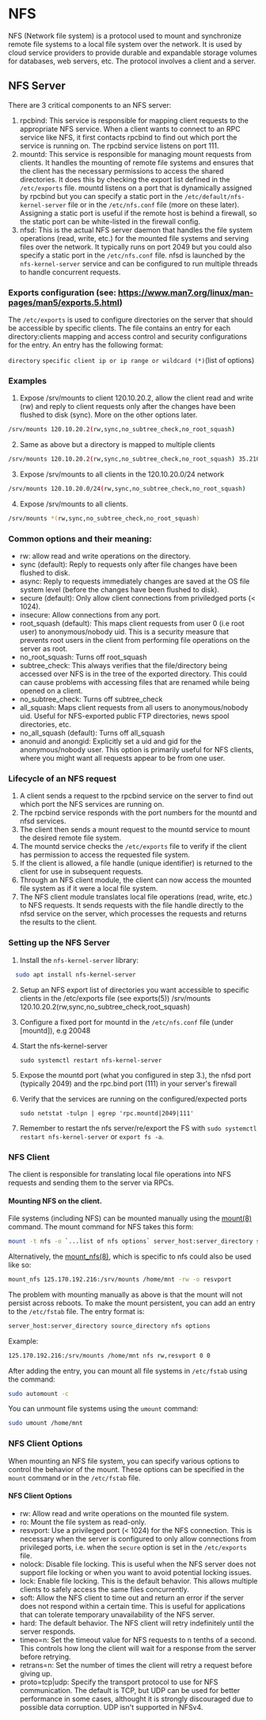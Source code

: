 # NFS

NFS (Network file system) is a protocol used to mount and synchronize remote file systems to a local file system over the network. It is used by cloud service providers to provide durable and expandable storage volumes for databases, web servers, etc.
The protocol involves a client and a server.

## NFS Server

There are 3 critical components to an NFS server:

1. rpcbind: This service is responsible for mapping client requests to the appropriate NFS service. When a client wants to connect to
an RPC service like NFS, it first contacts rpcbind to find out which port the service is running on. The rpcbind service listens on port 111.
2. mountd: This service is responsible for managing mount requests from clients. It handles the mounting of remote file systems and ensures that the client has the necessary permissions to access the shared directories. It does this by checking the export list defined in the `/etc/exports` file. mountd listens on a port that is dynamically assigned by rpcbind but you can specify a static port in the `/etc/default/nfs-kernel-server` file or in the `/etc/nfs.conf` file (more on these later). Assigning a static port is useful if the remote host is behind a firewall, so the static port can be white-listed in the firewall config.
3. nfsd: This is the actual NFS server daemon that handles the file system operations (read, write, etc.) for the mounted file systems and serving files over the network. It typically runs on port 2049 but you could also specify a static port in the `/etc/nfs.conf` file. nfsd is launched by the `nfs-kernel-server` service and can be configured to run multiple threads to handle concurrent requests.

### Exports configuration (see: <https://www.man7.org/linux/man-pages/man5/exports.5.html>)

The `/etc/exports` is used to configure directories on the server that should be accessible by specific clients. The file contains an entry for each directory:clients mapping and access control and security configurations for the entry. An entry has the following format:

`directory` `specific client ip or ip range or wildcard (*)`(list of options)

### Examples

1. Expose /srv/mounts to client 120.10.20.2, allow the client read and write (rw) and reply to client requests only after the changes have been flushed to disk (sync). More on the other options later.

 ```sh
 /srv/mounts 120.10.20.2(rw,sync,no_subtree_check,no_root_squash)
 ```

2. Same as above but a directory is mapped to multiple clients

  ```sh
  /srv/mounts 120.10.20.2(rw,sync,no_subtree_check,no_root_squash) 35.210.20.2(rw,sync,no_subtree_check,no_root_squash)
  ```

3. Expose /srv/mounts to all clients in the 120.10.20.0/24 network

  ```sh
  /srv/mounts 120.10.20.0/24(rw,sync,no_subtree_check,no_root_squash)
  ```

4. Expose /srv/mounts to all clients.

  ```sh
  /srv/mounts *(rw,sync,no_subtree_check,no_root_squash)
  ```

### Common options and their meaning:

- rw: allow read and write operations on the directory.
- sync (default): Reply to requests only after file changes have been flushed to disk.
- async: Reply to requests immediately changes are saved at the OS file system level (before the changes have been flushed to disk).
- secure (default): Only allow client connections from priviledged ports (< 1024).
- insecure: Allow connections from any port.
- root_squash (default): This maps client requests from user 0 (i.e root user) to anonymous/nobody uid. This is a security measure that prevents root users in the client from performing file operations on the server as root.
- no_root_squash: Turns off root_squash
- subtree_check: This always verifies that the file/directory being accessed over NFS is in the tree of the exported directory. This could can cause problems with accessing files that are renamed while being opened on a client.
- no_subtree_check: Turns off subtree_check
- all_squash: Maps client requests from all users to anonymous/nobody uid. Useful for NFS-exported public FTP directories, news spool directories, etc.
- no_all_squash (default): Turns off all_squash
- anonuid and anongid: Explicitly set a uid and gid for the anonymous/nobody user. This option is primarily useful for
NFS clients, where you might want all requests appear to be from one user.

### Lifecycle of an NFS request

1. A client sends a request to the rpcbind service on the server to find out which port the NFS services are running on.
2. The rpcbind service responds with the port numbers for the mountd and nfsd services.
3. The client then sends a mount request to the mountd service to mount the desired remote file system.
4. The mountd service checks the `/etc/exports` file to verify if the client has permission to access the requested file system.
5. If the client is allowed, a file handle (unique identifier) is returned to the client for use in subsequent requests.
6. Through an NFS client module, the client can now access the mounted file system as if it were a local file system.
7. The NFS client module translates local file operations (read, write, etc.) to NFS requests. It sends requests with the file handle directly to the nfsd service on the server, which processes the requests and returns the results to the client.

### Setting up the NFS Server

1. Install the `nfs-kernel-server` library:

  ```sh
    sudo apt install nfs-kernel-server
  ```

2. Setup an NFS export list of directories you want accessible to specific clients in the /etc/exports file (see exports(5))
    /srv/mounts 120.10.20.2(rw,sync,no_subtree_check,root_squash)
3. Configure a fixed port for mountd in the `/etc/nfs.conf` file (under [mountd]), e.g 20048
4. Start the nfs-kernel-server

    ```
    sudo systemctl restart nfs-kernel-server
    ```

5. Expose the mountd port (what you configured in step 3.), the nfsd port (typically 2049) and the rpc.bind port (111) in your server's firewall
6. Verify that the services are running on the configured/expected ports

    ```
    sudo netstat -tulpn | egrep 'rpc.mountd|2049|111'
    ```
7. Remember to restart the nfs server/re/export the FS with `sudo systemctl restart nfs-kernel-server` or `export fs -a`. 

### NFS Client
The client is responsible for translating local file operations into NFS requests and sending them to the server via RPCs.

#### Mounting NFS on the client.
File systems (including NFS) can be mounted manually using the [mount(8)](https://man7.org/linux/man-pages/man8/mount.8.html) command. The mount command for NFS takes this form:

```sh
mount -t nfs -o `...list of nfs options` server_host:server_directory source_directory
```

Alternatively, the [mount_nfs(8)](https://man7.org/linux/man-pages/man8/mount.8.html), which is specific to nfs could also be used like so:

```sh
mount_nfs 125.170.192.216:/srv/mounts /home/mnt -rw -o resvport
```

The problem with mounting manually as above is that the mount will not persist across reboots. To make the mount persistent, you can add an entry to the `/etc/fstab` file. The entry format is:

```sh
server_host:server_directory source_directory nfs options
```

Example:

```sh
125.170.192.216:/srv/mounts /home/mnt nfs rw,resvport 0 0
```

After adding the entry, you can mount all file systems in `/etc/fstab` using the command:

```sh
sudo automount -c
```

You can unmount file systems using the `umount` command:

```sh
sudo umount /home/mnt
```

### NFS Client Options

When mounting an NFS file system, you can specify various options to control the behavior of the mount. These options can be specified in the `mount` command or in the `/etc/fstab` file.

#### NFS Client Options
- rw: Allow read and write operations on the mounted file system.
- ro: Mount the file system as read-only.
- resvport: Use a privileged port (< 1024) for the NFS connection. This is necessary when the server is configured to only allow connections from privileged ports, i.e. when the `secure` option is set in the `/etc/exports` file.
- nolock: Disable file locking. This is useful when the NFS server does not support file locking or when you want to avoid potential locking issues.
- lock: Enable file locking. This is the default behavior. This allows multiple clients to safely access the same files concurrently.
- soft: Allow the NFS client to time out and return an error if the server does not respond within a certain time. This is useful for applications that can tolerate temporary unavailability of the NFS server.
- hard: The default behavior. The NFS client will retry indefinitely until the server responds.
- timeo=n: Set the timeout value for NFS requests to n tenths of a second. This controls how long the client will wait for a response from the server before retrying.
- retrans=n: Set the number of times the client will retry a request before giving up.
- proto=tcp|udp: Specify the transport protocol to use for NFS communication. The default is TCP, but UDP can be used for better performance in some cases, althought it is strongly discouraged due to possible data corruption. UDP isn't supported in NFSv4.